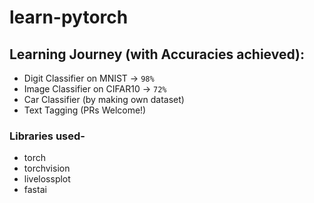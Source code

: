 # learn-pytorch

## Learning Journey (with Accuracies achieved):
- Digit Classifier on MNIST -> `98%`   
- Image Classifier on CIFAR10 -> `72%` 
- Car Classifier (by making own dataset)
- Text Tagging (PRs Welcome!)

### Libraries used-
- torch
- torchvision
- livelossplot
- fastai

